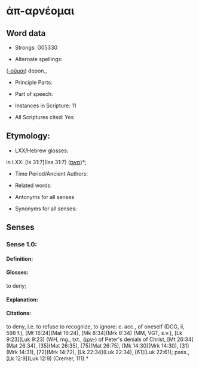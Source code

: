 # ἀπ-αρνέομαι

<!-- Status: S2=NeedsEdits -->
<!-- Lexica used for edits:   -->

## Word data

* Strongs: G05330

* Alternate spellings:

([-οῦμαι]()) depon.,

* Principle Parts: 


* Part of speech: 


* Instances in Scripture: 11

* All Scriptures cited: Yes

## Etymology: 


* LXX/Hebrew glosses: 

in LXX: [Is 31:7](Isa 31:7) ([מאס](//en-uhl/H3988))*;

* Time Period/Ancient Authors: 


* Related words: 

* Antonyms for all senses

* Synonyms for all senses: 


## Senses 


### Sense  1.0: 

#### Definition: 

#### Glosses: 

to deny; 

#### Explanation: 


#### Citations: 

to deny, i.e. to refuse to recognize, to ignore: c. acc., of oneself (DCG, ii, 598 f.), [Mt 16:24](Mat 16:24), [Mk 8:34](Mrk 8:34) (MM, VGT, s.v.), [Lk 9:23](Luk 9:23) (WH, mg., txt., [ἀρν-]()) of Peter's denials of Christ, [Mt 26:34](Mat 26:34), [35](Mat 26:35), [75](Mat 26:75), [Mk 14:30](Mrk 14:30), [31](Mrk 14:31), [72](Mrk 14:72), [Lk 22:34](Luk 22:34), [61](Luk 22:61); pass., [Lk 12:9](Luk 12:9) (Cremer, 111).†
